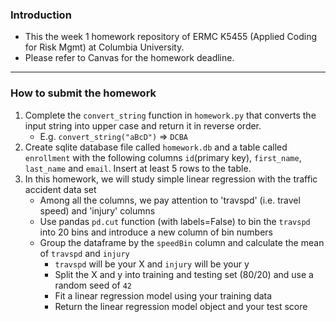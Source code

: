 ### Introduction
- This the week 1 homework repository of ERMC K5455 (Applied Coding for Risk Mgmt) at Columbia University. 
- Please refer to Canvas for the homework deadline.

<hr>

### How to submit the homework

1. Complete the `convert_string` function in `homework.py` that converts the input string into upper case and return it in reverse order. 
   - E.g. `convert_string("aBcD")` => `DCBA`
2. Create sqlite database file called `homework.db` and a table called `enrollment` with the following columns `id`(primary key), `first_name`, `last_name` and `email`. Insert at least 5 rows to the table.
3. In this homework, we will study simple linear regression with the traffic accident data set
   - Among all the columns, we pay attention to 'travspd' (i.e. travel speed) and 'injury' columns
   - Use pandas `pd.cut` function (with labels=False) to bin the `travspd` into 20 bins and introduce a new column of bin numbers
   - Group the dataframe by the `speedBin` column and calculate the mean of `travspd` and `injury`
     - `travspd` will be your X and `injury` will be your y
     - Split the X and y into training and testing set (80/20) and use a random seed of `42`
     - Fit a linear regression model using your training data
     - Return the linear regression model object and your test score
